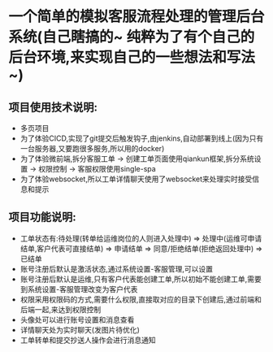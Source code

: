 # 一个简单的模拟客服流程处理的管理后台系统(自己瞎搞的~ 纯粹为了有个自己的后台环境,来实现自己的一些想法和写法~)

## 项目使用技术说明:
- 多页项目
- 为了体验CICD,实现了git提交后触发钩子,由jenkins,自动部署到线上(因为只有一台服务器,又要跑很多服务,所以用的docker)
- 为了体验微前端,拆分客服工单 -> 创建工单页面使用qiankun框架,拆分系统设置 -> 权限控制 -> 客服权限使用single-spa
- 为了体验websocket,所以工单详情聊天使用了websocket来处理实时接受信息和提示

## 项目功能说明:
- 工单状态有:待处理(转单给运维岗位的人则进入处理中) => 处理中(运维可申请结单,客户代表可直接结单) => 申请结单 => 同意/拒绝结单(拒绝返回处理中) => 已结单
- 账号注册后默认是激活状态,通过系统设置-客服管理,可以设置
- 账号注册后默认是运维,只有客户代表能创建工单,所以初始不能创建工单,需要到系统设置-客服管理改变为客户代表
- 权限采用权限码的方式,需要什么权限,直接取对应的目录下创建后,通过前端和后端一起,来达到权限控制
- 头像处可以进行账号设置和消息查看
- 详情聊天处为实时聊天(发图片待优化)
- 工单转单和提交抄送人操作会进行消息通知
